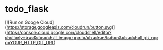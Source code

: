 # todo_flask

[![Run on Google Cloud]
(https://storage.googleapis.com/cloudrun/button.svg)]
(https://console.cloud.google.com/cloudshell/editor?shellonly=true&cloudshell_image=gcr.io/cloudrun/button&cloudshell_git_repo=YOUR_HTTP_GIT_URL)
